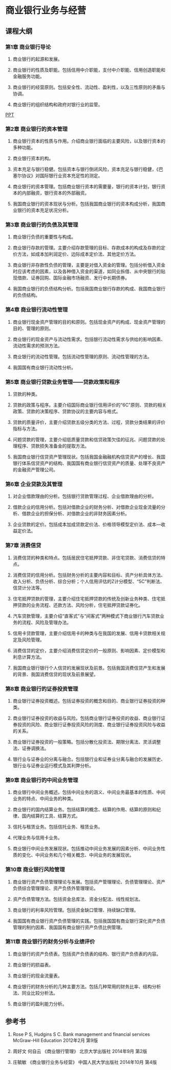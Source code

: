 # 商业银行业务与经营

## 课程大纲

### 第1章   商业银行导论
 
1. 商业银行的起源和发展。

2. 商业银行的性质及职能。包括信用中介职能，支付中介职能、信用创造职能和金融服务功能。

3. 商业银行的经营原则。包括安全性、流动性、盈利性，以及三性原则的矛盾与协调。

4. 商业银行的组织结构和政府对银行业的监管。

[PPT][]

[PPT]:  http://htmlpreview.github.com/?https://github.com/qiufei/banking/blob/master/mdlecture/lecture1.html




### 第2章   商业银行的资本管理

1. 商业银行资本的性质与作用。介绍商业银行面临的主要风险，以及银行资本的多种功能。

2. 商业银行资本的构。

3. 资本充足与银行稳健。包括资本与银行倒闭风险，资本充足与银行稳健，《巴塞尔协议》对国际银行业资本充足性的测定。

4. 商业银行的资本管理。包括商业银行资本的需要量，银行的资本计划，银行资本的内部融资，银行资本的外部融资。

5.  我国商业银行的资本现状与分析。包括我国商业银行的资本构成分析，我国商业银行的资本充足状况分析。

### 第3章   商业银行的负债及其管理

1. 商业银行负债的重要性与构成。

2. 商业银行存款的管理。主要介绍存款管理的目标、存款成本的构成及存款的定价方法，如成本加利润定价、边际成本定价法、其他定价方法。

3. 商业银行非存款性负债的管理，主要是对借入资金的管理。包括分析借入资金时应该考虑的因素，以及各种借入资金的渠道，如同业拆借、从中央银行的贴现借款、证券回购、国际金融市场融资、发行中长期债券。

4. 我国商业银行的负债结构分析。包括我国商业银行存款的构成、我国商业银行的负债结构。

### 第4章   商业银行流动性管理

1. 商业银行现金资产管理的目的和原则。包括现金资产的构成、现金资产管理的目的、管理的原则。

2. 商业银行的现金资产与流动性需求。包括银行流动性需求与供给的影响因素、流动性需求的预测方法。

3. 商业银行的流动性管理。包括流动性管理的原则、流动性管理的方法。

4. 我国国有商业银行流动性分析。

### 第5章   商业银行贷款业务管理——贷款政策和程序

1. 贷款的种类。

2. 贷款的政策与程序。主要介绍国际商业银行信用评价的“6C”原则、贷款的相关政策、贷款的决策程序、贷款协议的主要内容与格式。

3. 贷款的质量评价，主要介绍贷款五级分类的方法、过程，贷款分类结果的评价指标与方法。

4. 问题贷款的管理，主要介绍低质量贷款和信贷政策欠佳的征兆、问题贷款的处理程序、贷款损失准备金的提取方法。

5. 我国商业银行信贷资产管理现状。包括我国金融融机构信贷资产的增长、我国银行体系信贷资产的结构、我国国有商业银行信贷资产的质量、处理不良资产的金融资产管理公司。

### 第6章   企业贷款及其管理

1. 对企业借款理由的分析。包括银行贷款管理过程、企业借款理由的分析。

2. 借款企业的信用分析。包括对借款企业的财务分析、对借款企业现金流量的分析、借款企业的担保分析、对借款企业的非财务因素分析。

3. 企业贷款的定价。包括成本加成贷款定价法、价格领导模型定价法、成本—收益定价法。

### 第7章  消费信贷

1. 消费信贷的种类和特点。包括居民住宅抵押贷款、非住宅贷款、消费信贷的特点。

2. 消费信贷的信用分析。包括财务分析的主要内容和目标、资产分析具体方法、收入分析、负债分析、综合分析；个人信用评估的Z计分模型、“5C”判断法、信贷计分法等。

3. 住宅抵押贷款的管理，主要介绍住宅抵押贷款的传统及创新业务种类、住宅抵押贷款的业务流程、还款方法、风险分析，住宅抵押贷款证券化。

4. 汽车贷款管理，主要介绍“直客式”与“间客式”两种模式下商业银行汽车贷款业务的流程、风险及管理办法。

5. 信用卡贷款管理，主要介绍信用卡的种类与在我国的发展、信用卡贷款相关规定及风险管理。

6. 消费信贷的定价，主要介绍消费信贷定价的一般原则、影响因素、定价模型和利息计算方法。

7. 我国商业银行银行个人信贷的发展现状及前景。包括我国消费信贷产生和发展的背景、我国消费信贷的现状及前景展望。

### 第8章   商业银行的证券投资管理

1. 商业银行证券投资概述。包括证券投资的概念和目的、商业银行证券投资的种类。

2. 商业银行证券投资的收益与风险。包括商业银行证券投资的收益、商业银行证券投资的风险、商业银行证券投资风险的测度、商业银行证券投资风险与收益的关系。

3. 商业银行证券投资的一般策略。包括分散化投资法、期限分离法、灵活调整法、证券调换法。

4. 银行业与证券业的分离与融合。包括银行业和证券业分离与融合的发展历史、银行业与证券业运行模式及其利弊分析。

### 第9章   商业银行的中间业务管理

1. 商业银行中间业务概述。包括中间业务的涵义、中间业务最基本的性质、中间业务的特点、中间业务的种类。

2. 商业银行的国内结算业务。包括结算的概念、结算的作用、结算的原则和纪律、国内结算的工具、结算方式。

3. 信托与租赁业务。包括信托业务、租赁业务。

4. 代理业务与信用卡业务。

5. 商业银行中间业务发展现状。包括推动中间业务发展的因素分析、中间业务性质的变化、中间业务和几个相关概念、中间业务的发展现状。

### 第10章   商业银行风险管理

1. 商业银行资产负债管理理论与发展。包括资产管理理论、负债管理理论、资产负债综合管理理论、资产负债外管理理论。

2. 资产负债管理方法。包括资金总库法、资金分配法、线性规划法。

3. 商业银行的利率风险管理。包括资金缺口管理、持续缺口管理。

4. 我国国有商业银行资产负债管理的实践。包括我国国有商业银行深化资产负债管理的制约因素、我国国有商业银行资产负债比例管理。

### 第11章   商业银行的财务分析与业绩评价

1. 商业银行的资产负债表。包括资产负债表的结构、银行资产负债表的内容。

2. 商业银行的损益表。

3. 商业银行的现金流量表。

4. 商业银行的财务分析的几种主要方法。包括几种常用的财务比率、结构分析法、同业比较分析法。

5. 商业银行的盈利能力分析。

## 参考书

1. Rose P S, Hudgins S C. Bank management and financial services  McGraw-Hill Education 2012年2月 第9版 

2. 周好文 何自云  《商业银行管理》    北京大学出版社   2014年9月 第2版

3. 庄毓敏 《商业银行业务与经营》 中国人民大学出版社  2014年10月 第4版 


